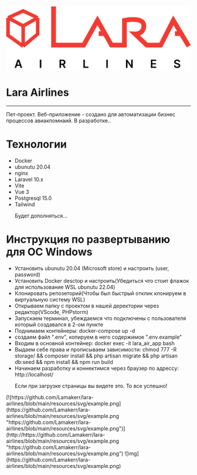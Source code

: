 ![Image alt](https://github.com/Lamakerr/lara-airlines/blob/main/resources/svg/Logo-Lara1.svg)
<h1>Lara Airlines</h1>
<hr/>
<p>Пет-проект. Веб-приложение - создано для автоматизации бизнес процессов авиакпомнаий. В разработке..</p>
<h1>Технологии</h1>
<ul>
<li>Docker</li>
<li>ubunutu 20.04</li>
<li>nginx</li>
<li>Laravel 10.x</li>
<li>Vite</li>
<li>Vue 3</li>
<li>Postgresql 15.0</li>
<li>Tailwind</li>
<p>Будет дополняться...</p>
</ul>
<h1>Инструкция по развертыванию для OC Windows</h1>
<ul>
<li>Установить ubunutu 20.04 (Microsoft store) и настроить (user, password)</li>
<li>Установить Docker desctop и настроить(Убедиться что стоит флажок для использование WSL ubunutu 22.04)</li>
<li>Клонировать репозеторий(Чтобы был быстрый отклик клонируем в виртуальную систему WSL)</li>
<li>Открываем папку с проектом в нашей деректории через редактор(VScode, PHPstorm)</li>
<li>Запускаем терминал, убеждаемся что подключены с пользователя который создавался в 2-ом пункте</li>
<li>Поднимаем контейнеры: docker-compose up -d</li>
<li>создаем файл ".env", копируем в него содержимое ".env.example"</li>
<li>Входим в основной контейнер: docker exec -it lara_air_app bash</li>
<li>Выдаем себе права и прописываем зависимости: chmod 777 -R storage/ && composer install && php artisan migrate && php artisan db:seed && npm install && npm run build</li>
<li>Начинаем разработку и коннектимся через браузер по адрессу: http://localhost/</li>
<p>Если при загрузке страницы вы видете это. То все успешно!</p>
</ul>
[![https://github.com/Lamakerr/lara-airlines/blob/main/resources/svg/example.png](https://github.com/Lamakerr/lara-airlines/blob/main/resources/svg/example.png "https://github.com/Lamakerr/lara-airlines/blob/main/resources/svg/example.png")](http://https://github.com/Lamakerr/lara-airlines/blob/main/resources/svg/example.png "https://github.com/Lamakerr/lara-airlines/blob/main/resources/svg/example.png")
![img](https://github.com/Lamakerr/lara-airlines/blob/main/resources/svg/example.png)
